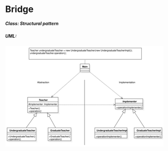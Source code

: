 # Bridge

##### Class: Structural pattern

##### UML:

<img src="https://github.com/CamiloJr/design-patterns-gof/blob/main/bridge/bridge-uml.jpg" width="800" />

